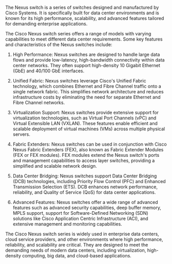 The Nexus switch is a series of switches designed and manufactured by Cisco Systems. It is specifically built for data center environments and is known for its high performance, scalability, and advanced features tailored for demanding enterprise applications.

The Cisco Nexus switch series offers a range of models with varying capabilities to meet different data center requirements. Some key features and characteristics of the Nexus switches include:

1.  High Performance: Nexus switches are designed to handle large data flows and provide low-latency, high-bandwidth connectivity within data center networks. They often support high-density 10 Gigabit Ethernet (GbE) and 40/100 GbE interfaces.
    
2.  Unified Fabric: Nexus switches leverage Cisco's Unified Fabric technology, which combines Ethernet and Fibre Channel traffic onto a single network fabric. This simplifies network architecture and reduces infrastructure costs by eliminating the need for separate Ethernet and Fibre Channel networks.
    
3.  Virtualization Support: Nexus switches provide extensive support for virtualization technologies, such as Virtual Port Channels (vPC) and Virtual Extensible LAN (VXLAN). These features enable efficient and scalable deployment of virtual machines (VMs) across multiple physical servers.
    
4.  Fabric Extenders: Nexus switches can be used in conjunction with Cisco Nexus Fabric Extenders (FEX), also known as Fabric Extender Modules (FEX or FEX modules). FEX modules extend the Nexus switch's ports and management capabilities to access layer switches, providing a simplified and scalable network design.
    
5.  Data Center Bridging: Nexus switches support Data Center Bridging (DCB) technologies, including Priority Flow Control (PFC) and Enhanced Transmission Selection (ETS). DCB enhances network performance, reliability, and Quality of Service (QoS) for data center applications.
    
6.  Advanced Features: Nexus switches offer a wide range of advanced features such as advanced security capabilities, deep buffer memory, MPLS support, support for Software-Defined Networking (SDN) solutions like Cisco Application Centric Infrastructure (ACI), and extensive management and monitoring capabilities.
    

The Cisco Nexus switch series is widely used in enterprise data centers, cloud service providers, and other environments where high performance, reliability, and scalability are critical. They are designed to meet the demanding needs of modern data centers, including virtualization, high-density computing, big data, and cloud-based applications.